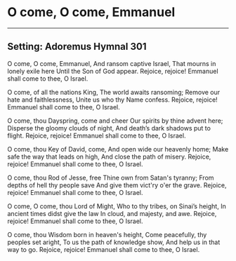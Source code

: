 # O come, O come, Emmanuel

***

## Setting: Adoremus Hymnal 301

O come, O come, Emmanuel,
And ransom captive Israel,
That mourns in lonely exile here
Until the Son of God appear.
Rejoice, rejoice!
Emmanuel shall come to thee, O Israel.

O come, of all the nations King,
The world awaits ransoming;
Remove our hate and faithlessness,
Unite us who thy Name confess.
Rejoice, rejoice!
Emmanuel shall come to thee, O Israel.

O come, thou Dayspring, come and cheer
Our spirits by thine advent here;
Disperse the gloomy clouds of night,
And death’s dark shadows put to flight.
Rejoice, rejoice!
Emmanuel shall come to thee, O Israel.

O come, thou Key of David, come, 
And open wide our heavenly home;
Make safe the way that leads on high,
And close the path of misery.
Rejoice, rejoice!
Emmanuel shall come to thee, O Israel.

O come, thou Rod of Jesse, free 
Thine own from Satan's tyranny;
From depths of hell thy people save 
And give them vict'ry o'er the grave.
Rejoice, rejoice!
Emmanuel shall come to thee, O Israel.

O come, O come, thou Lord of Might,
Who to thy tribes, on Sinai’s height,
In ancient times didst give the law
In cloud, and majesty, and awe.
Rejoice, rejoice!
Emmanuel shall come to thee, O Israel.

O come, thou Wisdom born in heaven's height, 
Come peacefully, thy peoples set aright, 
To us the path of knowledge show, 
And help us in that way to go.
Rejoice, rejoice!
Emmanuel shall come to thee, O Israel.
